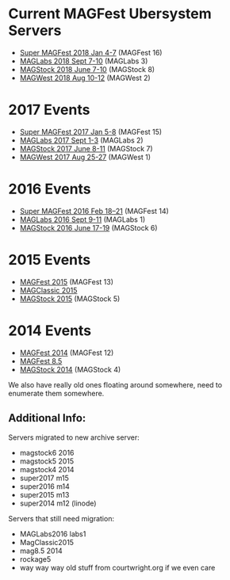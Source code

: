 # Current MAGFest Ubersystem Servers

* [Super MAGFest 2018 Jan 4-7](https://super2018.uber.magfest.org/uber) (MAGFest 16)
* [MAGLabs 2018 Sept 7-10](https://labs2018.uber.magfest.org/uber) (MAGLabs 3)
* [MAGStock 2018 June 7-10](https://magstock8.uber.magfest.org/uber) (MAGStock 8)
* [MAGWest 2018 Aug 10-12](https://west2018.uber.magfest.org/uber) (MAGWest 2)


# 2017 Events

* [Super MAGFest 2017 Jan 5-8](https://super2017.uber.magfest.org/uber) (MAGFest 15)
* [MAGLabs 2017 Sept 1-3](https://labs2.uber.magfest.org/uber) (MAGLabs 2)
* [MAGStock 2017 June 8-11](https://magstock7.uber.magfest.org/uber) (MAGStock 7)
* [MAGWest 2017 Aug 25-27](https://west2017.uber.magfest.org/uber) (MAGWest 1)


# 2016 Events

* [Super MAGFest 2016 Feb 18–21](http://super2016.uber.magfest.org/uber) (MAGFest 14)
* [MAGLabs 2016 Sept 9-11](https://labs.uber.magfest.org/uber) (MAGLabs 1)
* [MAGStock 2016 June 17-19](https://magstock6.uber.magfest.org/uber) (MAGStock 6)


# 2015 Events

* [MAGFest 2015](http://super2015.uber.magfest.org/m13) (MAGFest 13)
* [MAGClassic 2015](http://archive-classic.uber.magfest.org/uber)
* [MAGStock 2015](http://magstock5.uber.magfest.org/uber) (MAGStock 5)


# 2014 Events

* [MAGFest 2014](https://super2014.uber.magfest.org/m12/) (MAGFest 12)
* [MAGFest 8.5](https://archive-half.uber.magfest.org/magfest_85/)
* [MAGStock 2014](https://magstock4.uber.magfest.org/magstock/) (MAGStock 4)


We also have really old ones floating around somewhere, need to enumerate them somewhere.


## Additional Info:

Servers migrated to new archive server:
* magstock6 2016
* magstock5 2015
* magstock4 2014
* super2017 m15
* super2016 m14
* super2015 m13
* super2014 m12   (linode)

Servers that still need migration:
* MAGLabs2016 labs1
* MagClassic2015
* mag8.5 2014
* rockage5
* way way way old stuff from courtwright.org if we even care
